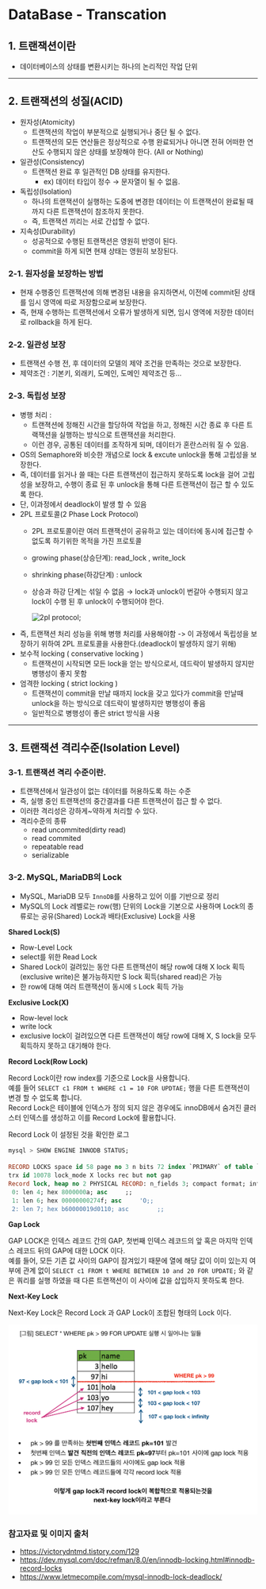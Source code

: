# DataBase - Transcation

## 1. 트랜잭션이란
- 데이터베이스의 상태를 변환시키는 하나의 논리적인 작업 단위
___

## 2. 트랜잭션의 성질(ACID)
- 원자성(Atomicity)
    - 트랜잭션의 작업이 부분적으로 실행되거나 중단 될 수 없다.
    - 트랜잭션의 모든 연산들은 정상적으로 수행 완료되거나 아니면 전혀 어떠한 연산도 수행되지 않은 상태를 보장해야 한다. (All or Nothing)
- 일관성(Consistency)
    - 트랜잭션 완료 후 일관적인 DB 상태를 유지한다.
        - ex) 데이터 타입이 정수 &rarr; 문자열이 될 수 없음.
- 독립성(Isolation)
    - 하나의 트랜잭션이 실행하는 도중에 변경한 데이터는 이 트랜잭션이 완료될 때까지 다른 트랜잭션이 참조하지 못한다.
    - 즉, 트랜잭션 끼리는 서로 간섭할 수 없다.
- 지속성(Durability)
    - 성공적으로 수행된 트랜잭션은 영원히 반영이 된다.
    - commit을 하게 되면 현재 상태는 영원히 보장된다.

### 2-1. 원자성을 보장하는 방법
- 현재 수행중인 트랜잭션에 의해 변경된 내용을 유지하면서, 이전에 commit된 상태를 임시 영역에 따로 저장함으로써 보장한다.
- 즉, 현재 수행하는 트랜잭션에서 오류가 발생하게 되면, 임시 영역에 저장한 데이터로 rollback을 하게 된다.

### 2-2. 일관성 보장
- 트랜잭션 수행 전, 후 데이터의 모델의 제약 조건을 만족하는 것으로 보장한다.
- 제약조건 : 기본키, 외래키, 도메인, 도메인 제약조건 등...

### 2-3. 독립성 보장
- 병행 처리 :
    - 트랜젹션에 정해진 시간을 할당하여 작업을 하고, 정해진 시간 종료 후 다른 트랙잭션을 실행하는 방식으로 트랜잭션을 처리한다.
    - 이런 경우, 공통된 데이터를 조작하게 되며, 데이터가 혼란스러워 질 수 있음.
- OS의 Semaphore와 비슷한 개념으로 lock & excute unlock을 통해 고립성을 보장한다.
- 즉, 데이터를 읽거나 쓸 때는 다른 트랜잭션이 접근하지 못하도록 lock을 걸어 고립성을 보장하고, 수행이 종료 된 후 unlock을 통해 다른 트랜잭션이 접근 할 수 있도록 한다.
- 단, 이과정에서 deadlock이 발생 할 수 있음
- 2PL 프로토콜(2 Phase Lock Protocol)
    - 2PL 프로토콜이란 여러 트랜잭션이 공유하고 있는 데이터에 동시에 접근할 수 없도록 하기위한 목적을 가진 프로토콜
    - growing phase(상승단계): read_lock , write_lock
    - shrinking phase(하강단계) : unlock
    - 상승과 하강 단계는 섞일 수 없음 &rarr; lock과 unlock이 번갈아 수행되지 않고 lock이 수행 된 후 unlock이 수행되어야 한다.
    
        ![2pl protocol](https://img1.daumcdn.net/thumb/R1280x0/?scode=mtistory2&fname=https%3A%2F%2Ft1.daumcdn.net%2Fcfile%2Ftistory%2F9958D24B5A7D9F440F);
- 즉, 트랜잭션 처리 성능을 위해 병행 처리를 사용해야함 -> 이 과정에서 독립성을 보장하기 위하여 2PL 프로토콜을 사용한다.(deadlock이 발생하지 않기 위해)
- 보수적 locking ( conservative locking )
    - 트랜잭션이 시작되면 모든 lock을 얻는 방식으로서, 데드락이 발생하지 않지만 병행성이 좋지 못함
- 엄격한 locking ( strict locking )
    - 트랜잭션이 commit을 만날 때까지 lock을 갖고 있다가 commit을 만날때 unlock을 하는 방식으로 데드락이 발생하지만 병행성이 좋음
    - 일반적으로 병행성이 좋은 strict 방식을 사용


___

## 3. 트랜잭션 격리수준(Isolation Level)


### 3-1. 트랜잭션 격리 수준이란.

- 트랜잭션에서 일관성이 없는 데이터를 허용하도록 하는 수준
- 즉, 실행 중인 트랜잭션의 중간결과를 다른 트랜잭션이 접근 할 수 없다.
- 이러한 격리성은 강하게~약하게 처리할 수 있다.
- 격리수준의 종류
    - read uncommited(dirty read)
    - read commited
    - repeatable read
    - serializable

### 3-2. MySQL, MariaDB의 Lock

- MySQL, MariaDB 모두 `InnoDB`를 사용하고 있어 이를 기반으로 정리
- MySQL의 Lock 레벨로는 row(행) 단위의 Lock을 기본으로 사용하며 Lock의 종류로는 공유(Shared) Lock과 배타(Exclusive) Lock을 사용

**Shared Lock(S)**
- Row-Level Lock
- select를 위한 Read Lock
- Shared Lock이 걸려있는 동안 다른 트랜잭션이 해당 row에 대해 X lock 획득(exclusive write)은 불가능하지만 S lock 획득(shared read)은 가능
- 한 row에 대해 여러 트랜잭션이 동시에 `S` Lock 획득 가능

**Exclusive Lock(X)**
- Row-level lock
- write lock
- exclusive lock이 걸려있으면 다른 트랜잭션이 해당 row에 대해 X, S lock을 모두 획득하지 못하고 대기해야 한다.

    
**Record Lock(Row Lock)**

Record Lock이란 row index를 기준으로 Lock을 사용합니다.  
예를 들어 `SELECT c1 FROM t WHERE c1 = 10 FOR UPDTAE;` 행을 다른 트랜잭션이 변경 할 수 없도록 합니다.  
Record Lock은 테이블에 인덱스가 정의 되지 않은 경우에도 innoDB에서 숨겨진 클러스터 인덱스를 생성하고 이를 Record Lock에 활용합니다.

Record Lock 이 설정된 것을 확인한 로그

```sql
mysql > SHOW ENGINE INNODB STATUS;

RECORD LOCKS space id 58 page no 3 n bits 72 index `PRIMARY` of table `test`.`t`
trx id 10078 lock_mode X locks rec but not gap
Record lock, heap no 2 PHYSICAL RECORD: n_fields 3; compact format; info bits 0
 0: len 4; hex 8000000a; asc     ;;
 1: len 6; hex 00000000274f; asc     'O;;
 2: len 7; hex b60000019d0110; asc        ;;
```


**Gap Lock**

GAP LOCK은 인덱스 레코드 간의 GAP, 첫번째 인덱스 레코드의 앞 혹은 마지막 인덱스 레코드 뒤의 GAP에 대한 LOCK 이다.  
예를 들어, 모든 기존 값 사이의 GAP이 잠겨있기 때문에 열에 해당 값이 이미 있는지 여부에 관계 없이
`SELECT c1 FROM t WHERE BETWEEN 10 and 20 FOR UPDATE;` 와 같은 쿼리를 실행 하였을 때 다른 트랜잭션이 이 사이에 값을 삽입하지 못하도록 한다.
        
**Next-Key Lock**

Next-Key Lock은 Record Lock 과 GAP Lock이 조합된 형태의 Lock 이다.

![next_key_lock](./img/next_key_lock.png)



### 참고자료 및 이미지 출처
- https://victorydntmd.tistory.com/129
- https://dev.mysql.com/doc/refman/8.0/en/innodb-locking.html#innodb-record-locks
- https://www.letmecompile.com/mysql-innodb-lock-deadlock/